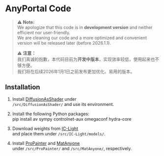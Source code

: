 # AnyPortal Code

> ⚠️ **Note:**  
> We apologize that this code is in **development version** and neither efficient nor user-friendly.  
> We are cleaning our code and a more optimized and convenient version will be released later (before 2026.1.1).  
> 
> ⚠️ **注意：**  
> 我们真诚的抱歉，本代码目前为**开发中版本**，实现效率较低，使用起来也不够方便。  
> 我们将在后续2026年1月1日之前发布更加优化、易用的版本。  


## Installation

1. Install [DiffusionAsShader](https://github.com/IGL-HKUST/DiffusionAsShader) under  
   `/src/DiffusionAsShader/` and use its environment.

2. Install the following Python packages:  
   pip install av sympy controlnet-aux omegaconf hydra-core

3. Download weights from [IC-Light](https://github.com/lllyasviel/IC-Light)  
   and place them under `/src/IC-Light/models/`.

4. Install [ProPainter](https://github.com/sczhou/ProPainter) and [MatAnyone](https://github.com/pq-yang/MatAnyone)  
   under `/src/ProPainter/` and `/src/MatAnyone/`, respectively.
